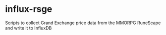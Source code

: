 # influx-rsge
Scripts to collect Grand Exchange price data from the MMORPG RuneScape and write it to InfluxDB

